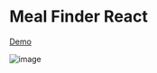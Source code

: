 # Meal Finder React

[Demo](https://react-a2f6u2.stackblitz.io)

![image](https://user-images.githubusercontent.com/44171601/142071850-5303d55a-02c9-4180-bed5-c946b1a656dc.png)
